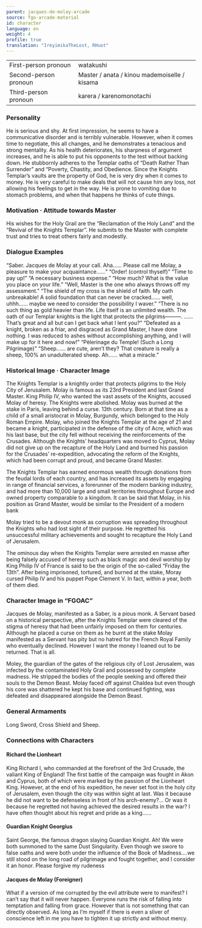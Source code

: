 ```yaml
---
parent: jacques-de-molay-arcade
source: fgo-arcade-material
id: character
language: en
weight: 4
profile: true
translation: "IreyimikaTheLost, RHuot"
---
```


<table>
  <tr><td>First-person pronoun</td><td>watakushi</td></tr>
  <tr><td>Second-person pronoun</td><td>Master / anata / kinou mademoiselle / kisama</td></tr>
  <tr><td>Third-person pronoun</td><td>karera / karenomonotachi</td></tr>
</table>

### Personality

He is serious and shy. At first impression, he seems to have a communicative disorder and is terribly vulnerable. However, when it comes time to negotiate, this all changes, and he demonstrates a tenacious and strong mentality. As his health deteriorates, his sharpness of argument increases, and he is able to put his opponents to the test without backing down. He stubbornly adheres to the Templar oaths of “Death Rather Than Surrender” and “Poverty, Chastity, and Obedience. Since the Knights Templar’s vaults are the property of God, he is very dry when it comes to money. He is very careful to make deals that will not cause him any loss, not allowing his feelings to get in the way. He is prone to vomiting due to stomach problems, and when that happens he thinks of cute things.

### Motivation · Attitude towards Master

His wishes for the Holy Grail are the “Reclamation of the Holy Land” and the “Revival of the Knights Templar”. He submits to the Master with complete trust and tries to treat others fairly and modestly.

### Dialogue Examples

“Saber. Jacques de Molay at your call. Aha…… Please call me Molay, a pleasure to make your acquaintance……”
“Order! (control thyself)” “Time to pay up!” “A necessary business expense.”
“How much? What is the value you place on your life.” “Well, Master is the one who always throws off my assessment.”
“The shield of my cross is the shield of faith. My oath unbreakable! A solid foundation that can never be cracked…… well, uhhh…… maybe we need to consider the possibility I waver.”
“There is no such thing as gold heavier than life. Life itself is an unlimited wealth. The oath of our Templar knights is the light that protects the pilgrims———. ……That’s great and all but can I get back what I lent you?”
“Defeated as a knight, broken as a friar, and disgraced as Grand Master, I have done nothing. I was reduced to ashes without accomplishing anything, and I will make up for it here and now!”
“Pèlerinage du Temple! (Such a Long Pilgrimage)”
“Sheep…… are cute, aren’t they? That creature is really a sheep, 100% an unadulterated sheep. Ah…… what a miracle.”

### Historical Image · Character Image

The Knights Templar is a knightly order that protects pilgrims to the Holy City of Jerusalem. Molay is famous as its 23rd President and last Grand Master. King Philip IV, who wanted the vast assets of the Knights, accused Molay of heresy. The Knights were abolished. Molay was burned at the stake in Paris, leaving behind a curse.
13th century. Born at that time as a child of a small aristocrat in Molay, Burgundy, which belonged to the Holy Roman Empire.
Molay, who joined the Knights Templar at the age of 21 and became a knight, participated in the defense of the city of Acre, which was his last base, but the city fell without receiving the reinforcements of the Crusades.
Although the Knights’ headquarters was moved to Cyprus, Molay did not give up on the recapture of the Holy Land and burned his passion for the Crusades’ re-expedition, advocating the reform of the Knights, which had been corrupt and proud, and became Grand Master.

The Knights Templar has earned enormous wealth through donations from the feudal lords of each country, and has increased its assets by engaging in range of financial services, a forerunner of the modern banking industry, and had more than 10,000 large and small territories throughout Europe and owned property comparable to a kingdom. It can be said that Molay, in his position as Grand Master, would be similar to the President of a modern bank

Molay tried to be a devout monk as corruption was spreading throughout the Knights who had lost sight of their purpose. He regretted his unsuccessful military achievements and sought to recapture the Holy Land of Jerusalem.

The ominous day when the Knights Templar were arrested en masse after being falsely accused of heresy such as black magic and devil worship by King Philip IV of France is said to be the origin of the so-called “Friday the 13th”. After being imprisoned, tortured, and burned at the stake, Moray cursed Philip IV and his puppet Pope Clement V. In fact, within a year, both of them died.

### Character Image in “FGOAC”

Jacques de Molay, manifested as a Saber, is a pious monk. A Servant based on a historical perspective, after the Knights Templar were cleared of the stigma of heresy that had been unfairly imposed on them for centuries. Although he placed a curse on them as he burnt at the stake Molay manifested as a Servant has pity but no hatred for the French Royal Family who eventually declined.
However I want the money I loaned out to be returned. That is all.

Moley, the guardian of the gates of the religious city of Lost Jerusalem, was infected by the contaminated Holy Grail and possessed by complete madness. He stripped the bodies of the people seeking and offered their souls to the Demon Beast. Molay faced off against Chaldea but even though his core was shattered he kept his base and continued fighting, was defeated and disappeared alongside the Demon Beast.

### General Armaments

Long Sword, Cross Shield and Sheep.

### Connections with Characters

#### Richard the Lionheart

King Richard I, who commanded at the forefront of the 3rd Crusade, the valiant King of England! The first battle of the campaign was fought in Akon and Cyprus, both of which were marked by the passion of the Lionheart King. However, at the end of his expedition, he never set foot in the holy city of Jerusalem, even though the city was within sight at last. Was it because he did not want to be defenseless in front of his arch-enemy?… Or was it because he regretted not having achieved the desired results in the war? I have often thought about his regret and pride as a king……

#### Guardian Knight Georgius

Saint George, the famous dragon slaying Guardian Knight. Ah! We were both summoned to the same Dust Singularity. Even though we swore to false oaths and were both under the influence of the Book of Madness….we still stood on the long road of pilgrimage and fought together, and I consider it an honor. Please forgive my rudeness

#### Jacques de Molay (Foreigner)

What if a version of me corrupted by the evil attribute were to manifest? I can’t say that it will never happen. Everyone runs the risk of falling into temptation and falling from grace. However that is not something that can directly observed. As long as I’m myself if there is even a sliver of conscience left in me you have to tighten it up strictly and without mercy.

